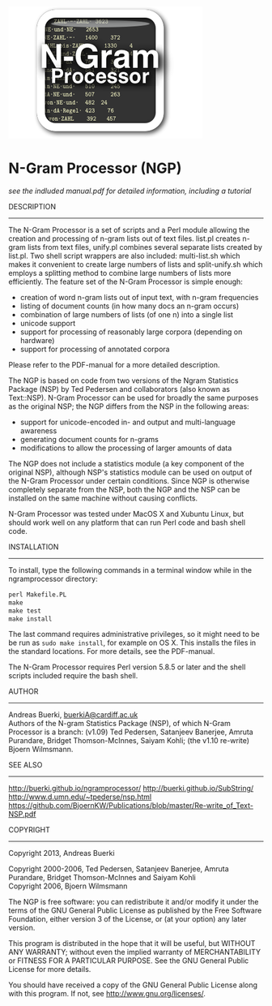 ![NGP](NGP.png)

N-Gram Processor (NGP)
======================

*see the indluded manual.pdf for detailed information, including a tutorial*

DESCRIPTION
***********

The N-Gram Processor is a set of scripts and a Perl module allowing the creation and processing of n-gram lists out of text files. list.pl creates n-gram lists from text files, unify.pl combines several separate lists created by list.pl. Two shell script wrappers are also included: multi-list.sh which makes it convenient to create large numbers of lists and split-unify.sh which employs a splitting method to combine large numbers of lists more efficiently. The feature set of the N-Gram Processor is simple enough:

- creation of word n-gram lists out of input text, with n-gram frequencies
- listing of document counts (in how many docs an n-gram occurs)
- combination of large numbers of lists (of one n) into a single list
- unicode support
- support for processing of reasonably large corpora (depending on hardware)
- support for processing of annotated corpora

Please refer to the PDF-manual for a more detailed description. 

The NGP is based on code from two versions of the Ngram Statistics Package (NSP) by Ted Pedersen and collaborators (also known as Text::NSP). N-Gram Processor can be used for broadly the same purposes as the original NSP; the NGP differs from the NSP in the following areas:

- support for unicode-encoded in- and output and multi-language awareness
- generating document counts for n-grams
- modifications to allow the processing of larger amounts of data  

The NGP does not include a statistics module (a key component of the original NSP), although NSP's statistics module can be used on output of the N-Gram Processor under certain conditions. Since NGP is otherwise completely separate from the NSP, both the NGP and the NSP can be installed on the same machine without causing conflicts.

N-Gram Processor was tested under MacOS X and Xubuntu Linux, but should work well on any platform that can run Perl code and bash shell code.

INSTALLATION
************

To install, type the following commands in a terminal window while in the ngramprocessor directory:

	perl Makefile.PL
	make
	make test
	make install

The last command requires administrative privileges, so it might need to be
be run as `sudo make install`, for example on OS X. This installs the files
in the standard locations. For more details, see the PDF-manual.

The N-Gram Processor requires Perl version 5.8.5 or later and the shell scripts included require the bash shell.


AUTHOR
******
Andreas Buerki, <buerkiA@cardiff.ac.uk>  
Authors of the N-gram Statistics Package (NSP), of which N-Gram Processor is a branch: (v1.09) Ted Pedersen, Satanjeev Banerjee, Amruta Purandare, Bridget Thomson-McInnes, Saiyam Kohli; (the v1.10 re-write) Bjoern Wilmsmann.


SEE ALSO
********
http://buerki.github.io/ngramprocessor/
http://buerki.github.io/SubString/
http://www.d.umn.edu/~tpederse/nsp.html
https://github.com/BjoernKW/Publications/blob/master/Re-write_of_Text-NSP.pdf


COPYRIGHT
*********
Copyright 2013, Andreas Buerki

Copyright 2000-2006, Ted Pedersen, Satanjeev Banerjee,
Amruta Purandare, Bridget Thomson-McInnes and Saiyam Kohli  
Copyright 2006, Bjoern Wilmsmann

The NGP is free software: you can redistribute it and/or modify
it under the terms of the GNU General Public License as published by
the Free Software Foundation, either version 3 of the License, or
(at your option) any later version.

This program is distributed in the hope that it will be useful,
but WITHOUT ANY WARRANTY; without even the implied warranty of
MERCHANTABILITY or FITNESS FOR A PARTICULAR PURPOSE.  See the
GNU General Public License for more details.

You should have received a copy of the GNU General Public License
along with this program.  If not, see <http://www.gnu.org/licenses/>.
